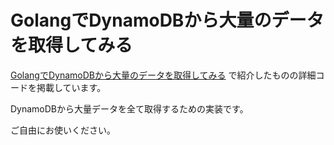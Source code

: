 # GolangでDynamoDBから大量のデータを取得してみる
[GolangでDynamoDBから大量のデータを取得してみる](https://qiita.com/yu-croco/items/df658f8b435a5505450c) で紹介したものの詳細コードを掲載しています。

DynamoDBから大量データを全て取得するための実装です。

ご自由にお使いください。